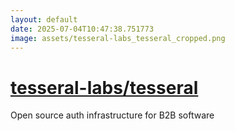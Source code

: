 ```yaml
---
layout: default
date: 2025-07-04T10:47:38.751773
image: assets/tesseral-labs_tesseral_cropped.png
---
```


# [tesseral-labs/tesseral](https://github.com/tesseral-labs/tesseral)

Open source auth infrastructure for B2B software
